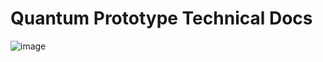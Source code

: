 # Quantum Prototype Technical Docs

![image](./technical_diagrams/qiskit-pasqal-provider_diagrams.drawio)
